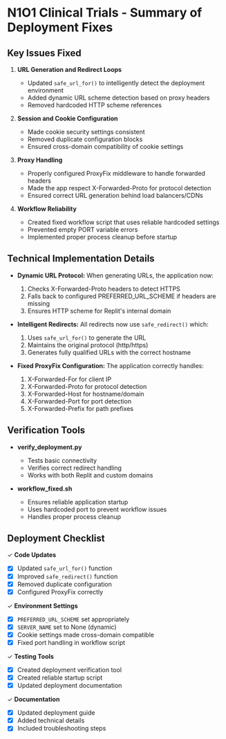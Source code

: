 # N1O1 Clinical Trials - Summary of Deployment Fixes

## Key Issues Fixed

1. **URL Generation and Redirect Loops**
   - Updated `safe_url_for()` to intelligently detect the deployment environment
   - Added dynamic URL scheme detection based on proxy headers
   - Removed hardcoded HTTP scheme references

2. **Session and Cookie Configuration**
   - Made cookie security settings consistent
   - Removed duplicate configuration blocks
   - Ensured cross-domain compatibility of cookie settings

3. **Proxy Handling**
   - Properly configured ProxyFix middleware to handle forwarded headers
   - Made the app respect X-Forwarded-Proto for protocol detection
   - Ensured correct URL generation behind load balancers/CDNs

4. **Workflow Reliability**
   - Created fixed workflow script that uses reliable hardcoded settings
   - Prevented empty PORT variable errors
   - Implemented proper process cleanup before startup

## Technical Implementation Details

- **Dynamic URL Protocol:**
  When generating URLs, the application now:
  1. Checks X-Forwarded-Proto headers to detect HTTPS
  2. Falls back to configured PREFERRED_URL_SCHEME if headers are missing
  3. Ensures HTTP scheme for Replit's internal domain

- **Intelligent Redirects:**
  All redirects now use `safe_redirect()` which:
  1. Uses `safe_url_for()` to generate the URL
  2. Maintains the original protocol (http/https)
  3. Generates fully qualified URLs with the correct hostname

- **Fixed ProxyFix Configuration:**
  The application correctly handles:
  1. X-Forwarded-For for client IP
  2. X-Forwarded-Proto for protocol detection
  3. X-Forwarded-Host for hostname/domain
  4. X-Forwarded-Port for port detection
  5. X-Forwarded-Prefix for path prefixes

## Verification Tools

- **verify_deployment.py**
  - Tests basic connectivity
  - Verifies correct redirect handling
  - Works with both Replit and custom domains

- **workflow_fixed.sh**
  - Ensures reliable application startup
  - Uses hardcoded port to prevent workflow issues
  - Handles proper process cleanup

## Deployment Checklist

✓ **Code Updates**
  - [x] Updated `safe_url_for()` function
  - [x] Improved `safe_redirect()` function
  - [x] Removed duplicate configuration
  - [x] Configured ProxyFix correctly

✓ **Environment Settings**
  - [x] `PREFERRED_URL_SCHEME` set appropriately
  - [x] `SERVER_NAME` set to None (dynamic)
  - [x] Cookie settings made cross-domain compatible
  - [x] Fixed port handling in workflow script

✓ **Testing Tools**
  - [x] Created deployment verification tool
  - [x] Created reliable startup script
  - [x] Updated deployment documentation

✓ **Documentation**
  - [x] Updated deployment guide
  - [x] Added technical details
  - [x] Included troubleshooting steps